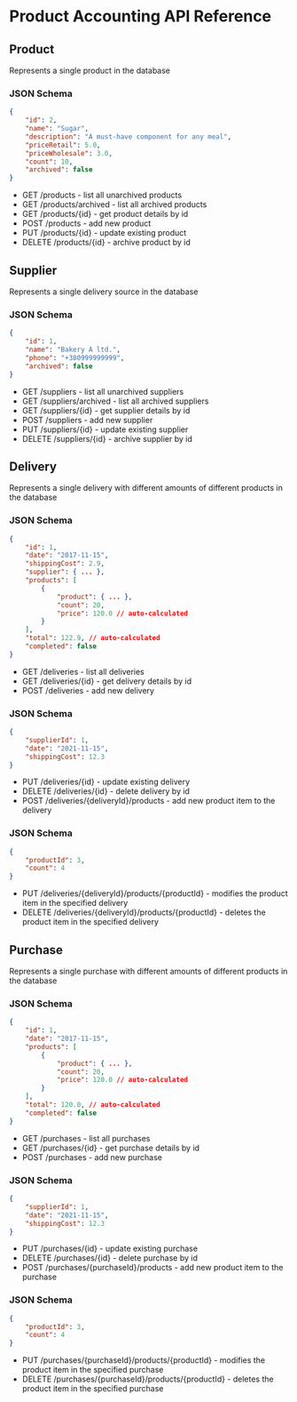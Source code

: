 # Product Accounting API Reference

## Product
Represents a single product in the database

### JSON Schema

```json
{
    "id": 2,
    "name": "Sugar",
    "description": "A must-have component for any meal",
    "priceRetail": 5.0,
    "priceWholesale": 3.0,
    "count": 10,
    "archived": false
}
```

* GET /products - list all unarchived products
* GET /products/archived - list all archived products
* GET /products/{id} - get product details by id
* POST /products - add new product
* PUT /products/{id} - update existing product
* DELETE /products/{id} - archive product by id

## Supplier
Represents a single delivery source in the database

### JSON Schema

```json
{
    "id": 1,
    "name": "Bakery A ltd.",
    "phone": "+380999999999",
    "archived": false
}
```

* GET /suppliers - list all unarchived suppliers
* GET /suppliers/archived - list all archived suppliers
* GET /suppliers/{id} - get supplier details by id
* POST /suppliers - add new supplier
* PUT /suppliers/{id} - update existing supplier
* DELETE /suppliers/{id} - archive supplier by id

## Delivery
Represents a single delivery with different amounts of different products in the 
database

### JSON Schema

```json
{
    "id": 1,
    "date": "2017-11-15",
    "shippingCost": 2.9,
    "supplier": { ... },
    "products": [
        {
            "product": { ... },
            "count": 20,
            "price": 120.0 // auto-calculated
        }
    ],
    "total": 122.9, // auto-calculated
    "completed": false
}
```

* GET /deliveries - list all deliveries
* GET /deliveries/{id} - get delivery details by id
* POST /deliveries - add new delivery

### JSON Schema
```json
{
    "supplierId": 1,
    "date": "2021-11-15",
    "shippingCost": 12.3
}
```

* PUT /deliveries/{id} - update existing delivery
* DELETE /deliveries/{id} - delete delivery by id
* POST /deliveries/{deliveryId}/products - add new product item to the delivery

### JSON Schema
```json
{
    "productId": 3,
    "count": 4
}
```

* PUT /deliveries/{deliveryId}/products/{productId} - modifies the product item
in the specified delivery
* DELETE /deliveries/{deliveryId}/products/{productId} - deletes the product 
item in the specified delivery

## Purchase
Represents a single purchase with different amounts of different products in the 
database

### JSON Schema

```json
{
    "id": 1,
    "date": "2017-11-15",
    "products": [
        {
            "product": { ... },
            "count": 20,
            "price": 120.0 // auto-calculated
        }
    ],
    "total": 120.0, // auto-calculated
    "completed": false
}
```

* GET /purchases - list all purchases
* GET /purchases/{id} - get purchase details by id
* POST /purchases - add new purchase

### JSON Schema
```json
{
    "supplierId": 1,
    "date": "2021-11-15",
    "shippingCost": 12.3
}
```

* PUT /purchases/{id} - update existing purchase
* DELETE /purchases/{id} - delete purchase by id
* POST /purchases/{purchaseId}/products - add new product item to the purchase

### JSON Schema
```json
{
    "productId": 3,
    "count": 4
}
```

* PUT /purchases/{purchaseId}/products/{productId} - modifies the product item
in the specified purchase
* DELETE /purchases/{purchaseId}/products/{productId} - deletes the product 
item in the specified purchase